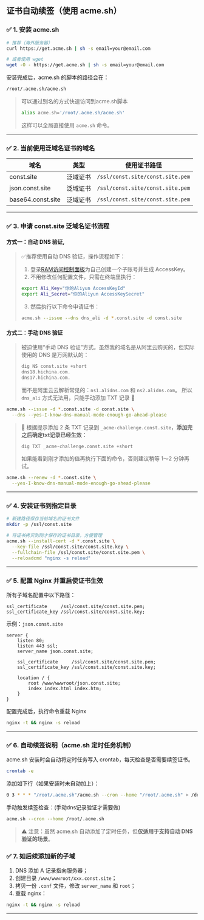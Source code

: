 ## 证书自动续签（使用 acme.sh）

### ✅ 1. 安装 acme.sh

```bash
# 推荐（海外服务器）
curl https://get.acme.sh | sh -s email=your@email.com

# 或者使用 wget
wget -O - https://get.acme.sh | sh -s email=your@email.com
```

安装完成后，acme.sh 的脚本的路径会在：

```bash
/root/.acme.sh/acme.sh
```

> 可以通过别名的方式快速访问到acme.sh脚本
>
> ```bash
> alias acme.sh='/root/.acme.sh/acme.sh'
> ```
>
> 这样可以全局直接使用 `acme.sh` 命令。

---

### ✅ 2. 当前使用泛域名证书的域名

| 域名                | 类型   | 使用证书路径                           |
| ----------------- | ---- | -------------------------------- |
| const.site        | 泛域证书 | `/ssl/const.site/const.site.pem` |
| json.const.site   | 泛域证书 | `/ssl/const.site/const.site.pem` |
| base64.const.site | 泛域证书 | `/ssl/const.site/const.site.pem` |

---

### ✅ 3. 申请 const.site 泛域名证书流程

#### 方式一：自动 DNS 验证,
> ✅推荐使用自动 DNS 验证，操作流程如下：
> 1. 登录[RAM访问控制面板](https://ram.console.aliyun.com/users)为自己创建一个子账号并生成 AccessKey。
> 2. 不用修改任何配置文件，只需在终端里执行：
>```bash
> export Ali_Key="你的Aliyun AccessKeyId"
> export Ali_Secret="你的Aliyun AccessKeySecret"
>```
> 3. 然后执行以下命令申请证书：
> ```bash
> acme.sh --issue --dns dns_ali -d *.const.site -d const.site
> ```

#### 方式二：手动 DNS 验证
> 被迫使用“手动 DNS 验证”方式。虽然我的域名是从阿里云购买的，但实际使用的 DNS 是万网默认的：
>
> ```bash
> dig NS const.site +short
> dns18.hichina.com.
> dns17.hichina.com.
> ```
>
> 而不是阿里云云解析常见的：`ns1.alidns.com` 和 `ns2.alidns.com`。 所以 `dns_ali` 方式无法用，只能手动添加 TXT 记录 🌚

```bash
acme.sh --issue -d *.const.site -d const.site \
  --dns --yes-I-know-dns-manual-mode-enough-go-ahead-please
```

> 📌 根据提示添加 2 条 TXT 记录到 `_acme-challenge.const.site`，**添加完之后确定txt记录已经生效：**
>
> ```bash
> dig TXT _acme-challenge.const.site +short
> ```
>
> 如果能看到刚才添加的值再执行下面的命令，否则建议稍等 1～2 分钟再试。

```bash
acme.sh --renew -d *.const.site \
  --yes-I-know-dns-manual-mode-enough-go-ahead-please
```

---

### ✅ 4. 安装证书到指定目录

```bash
# 新建路径保存当前域名的证书文件
mkdir -p /ssl/const.site

# 将证书拷贝到刚才保存的证书目录，方便管理
acme.sh --install-cert -d *.const.site \
  --key-file /ssl/const.site/const.site.key \
  --fullchain-file /ssl/const.site/const.site.pem \
  --reloadcmd "nginx -s reload"
```

---

### ✅ 5. 配置 Nginx 并重启使证书生效

所有子域名配置中以下路径：

```nginx
ssl_certificate     /ssl/const.site/const.site.pem;
ssl_certificate_key /ssl/const.site/const.site.key;
```

示例：`json.const.site`

```nginx
server {
    listen 80;
    listen 443 ssl;
    server_name json.const.site;

    ssl_certificate     /ssl/const.site/const.site.pem;
    ssl_certificate_key /ssl/const.site/const.site.key;

    location / {
        root /www/wwwroot/json.const.site;
        index index.html index.htm;
    }
}
```

配置完成后，执行命令重载 Nginx 

```bash
nginx -t && nginx -s reload
```
---

### ✅ 6. 自动续签说明（acme.sh 定时任务机制）
acme.sh 安装时会自动将定时任务写入 crontab，每天检查是否需要续签证书。

```bash
crontab -e
```

添加如下行（如果安装时未自动加上）：

```bash
0 3 * * * "/root/.acme.sh"/acme.sh --cron --home "/root/.acme.sh" > /dev/null
```
手动触发续签检查：(手动dns记录验证才需要做)

```bash
acme.sh --cron --home /root/.acme.sh
```

> ⚠️ 注意：虽然 acme.sh 自动添加了定时任务，但**仅适用于支持自动 DNS 验证的场景**。

### ✅ 7. 如后续添加新的子域

1. DNS 添加 A 记录指向服务器；
2. 创建目录 `/www/wwwroot/xxx.const.site`；
3. 拷贝一份 `.conf` 文件，修改 `server_name` 和 `root`；
4. 重载 nginx：

```bash
nginx -t && nginx -s reload
```

---
